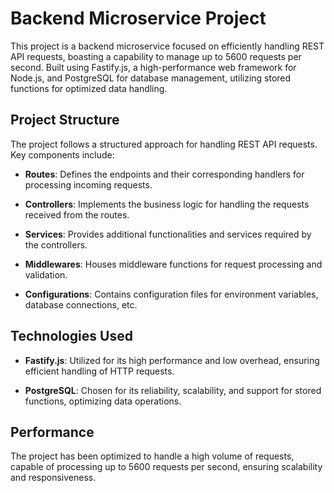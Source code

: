 # Backend Microservice Project

This project is a backend microservice focused on efficiently handling REST API requests, boasting a capability to manage up to 5600 requests per second. Built using Fastify.js, a high-performance web framework for Node.js, and PostgreSQL for database management, utilizing stored functions for optimized data handling.

## Project Structure

The project follows a structured approach for handling REST API requests. Key components include:

- **Routes**: Defines the endpoints and their corresponding handlers for processing incoming requests.
  
- **Controllers**: Implements the business logic for handling the requests received from the routes.

- **Services**: Provides additional functionalities and services required by the controllers.

- **Middlewares**: Houses middleware functions for request processing and validation.

- **Configurations**: Contains configuration files for environment variables, database connections, etc.



## Technologies Used

- **Fastify.js**: Utilized for its high performance and low overhead, ensuring efficient handling of HTTP requests.

- **PostgreSQL**: Chosen for its reliability, scalability, and support for stored functions, optimizing data operations.

## Performance

The project has been optimized to handle a high volume of requests, capable of processing up to 5600 requests per second, ensuring scalability and responsiveness.
